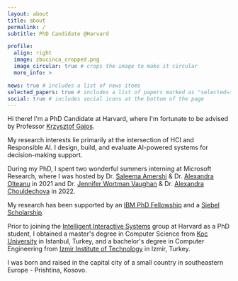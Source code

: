 ```yaml
---
layout: about
title: about
permalink: /
subtitle: PhD Candidate @Harvard

profile:
  align: right
  image: zbucinca_cropped.png
  image_circular: true # crops the image to make it circular
  more_info: >

news: true # includes a list of news items
selected_papers: true # includes a list of papers marked as "selected={true}"
social: true # includes social icons at the bottom of the page
---
```


Hi there! I'm a PhD Candidate at Harvard, where I'm fortunate to be advised by Professor [Krzysztof Gajos](https://www.eecs.harvard.edu/~kgajos/).

My research interests lie primarily at the intersection of HCI and Responsible AI. I design, build, and evaluate AI-powered systems for decision-making support.

During my PhD, I spent two wonderful summers interning at Microsoft Research, where I was hosted by Dr. [Saleema Amershi](https://scholar.google.com/citations?user=T0qnS1oAAAAJ&hl=en) & Dr. [Alexandra Olteanu](https://scholar.google.com/citations?user=8IjN_vgAAAAJ&hl=en) in 2021 and Dr. [Jennifer Wortman Vaughan](https://scholar.google.com/citations?user=YRPveMcAAAAJ&hl=en) & Dr. [Alexandra Chouldechova](https://scholar.google.com/citations?user=uoDW9hkAAAAJ&hl=en) in 2022.

My research has been supported by an [IBM PhD Fellowship](https://research.ibm.com/university/awards/fellowships-awardees.html) and a [Siebel Scholarship](https://www.businesswire.com/news/home/20240920559594/en/Siebel-Scholars-Foundation-Announces-Class-of-2025). 

Prior to joining the [Intelligent Interactive Systems](https://iis.seas.harvard.edu/) group at Harvard as a PhD student, I obtained a master's degree in Computer Science from [Koc University](https://www.ku.edu.tr/en/) in Istanbul, Turkey, and a bachelor's degree in Computer Engineering from [Izmir Institute of Technology](https://en.iyte.edu.tr/) in Izmir, Turkey. 

I was born and raised in the capital city of a small country in southeastern Europe - Prishtina, Kosovo.